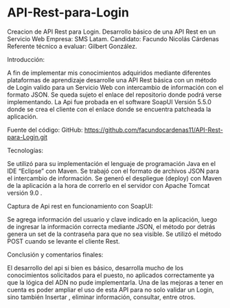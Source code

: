 # API-Rest-para-Login
Creacion de API Rest para Login.
                                               Desarrollo básico de una API Rest en un Servicio Web
                                                            Empresa: SMS Latam.
                                                 Candidato: Facundo Nicolás Cárdenas
                                           Referente técnico a evaluar: Gilbert González.

Introducción: 

A fin de implementar mis conocimientos adquiridos mediante diferentes plataformas de aprendizaje desarrolle una API Rest básica con un método de Login valido para un Servicio Web con intercambio de información con el formato JSON.
Se queda sujeto el enlace del repositorio donde podrá verse implementando. La Api fue probada en el software SoapUI  Versión 5.5.0 donde se crea el cliente con el enlace donde se encuentra patcheada la aplicación.

Fuente del código:
GitHub:   https://github.com/facundocardenas11/API-Rest-para-Login.git

Tecnologías:

Se utilizó para su implementación el lenguaje de programación Java en el IDE “Eclipse” con Maven. Se trabajó con el formato de archivos JSON para el intercambio de información.
Se generó el despliegue (deploy) con Maven de la aplicación a la hora de correrlo en el servidor con Apache Tomcat versión 9.0 .

Captura de Api rest en funcionamiento  con SoapUI:

Se agrega información del usuario y clave indicado en la aplicación, luego de ingresar la información correcta mediante JSON, el método por detrás genera un set de la contraseña para que no sea visible. Se utilizó el método POST cuando se levante el cliente Rest.

Conclusión y comentarios finales:

El desarrollo del api si bien es básico, desarrolla mucho de los conocimientos solicitados para el puesto, no aplicados correctamente ya que la lógica del ADN no pude implementarla. 
Una de las mejoras a tener en cuenta es poder ampliar el uso de esta API para no solo validar un Login, sino también Insertar , eliminar información, consultar, entre otros. 
